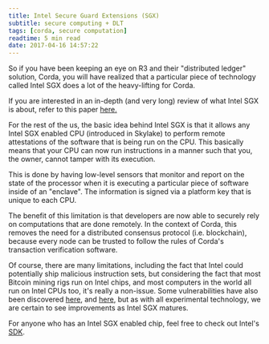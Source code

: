 ```yaml
---
title: Intel Secure Guard Extensions (SGX)
subtitle: secure computing + DLT
tags: [corda, secure computation]
readtime: 5 min read
date: 2017-04-16 14:57:22
---
```


So if you have been keeping an eye on R3 and their "distributed ledger" solution, Corda, you will have realized that a particular piece of technology called Intel SGX does a lot of the heavy-lifting for Corda.

If you are interested in an in-depth (and very long) review of what Intel SGX is about, refer to this paper [here.](https://eprint.iacr.org/2016/086.pdf)

For the rest of the us, the basic idea behind Intel SGX is that it allows any Intel SGX enabled CPU (introduced in Skylake) to perform remote attestations of the software that is being run on the CPU. This basically means that your CPU can now run instructions in a manner such that you, the owner, cannot tamper with its execution.

This is done by having low-level sensors that monitor and report on the state of the processor when it is executing a particular piece of software inside of an "enclave". The information is signed via a platform key that is unique to each CPU.

The benefit of this limitation is that developers are now able to securely rely on computations that are done remotely. In the context of Corda, this removes the need for a distributed consensus protocol (i.e. blockchain), because every node can be trusted to follow the rules of Corda's transaction verification software.

Of course, there are many limitations, including the fact that Intel could potentially ship malicious instruction sets, but considering the fact that most Bitcoin mining rigs run on Intel chips, and most computers in the world all run on Intel CPUs too, it's really a non-issue. Some vulnerabilities have also been discovered [here](https://arxiv.org/abs/1702.08719), and [here](https://www.blackhat.com/docs/us-17/thursday/us-17-Swami-SGX-Remote-Attestation-Is-Not-Sufficient-wp.pdf), but as with all experimental technology, we are certain to see improvements as Intel SGX matures.

For anyone who has an Intel SGX enabled chip, feel free to check out Intel's [SDK](https://software.intel.com/en-us/sgx).
